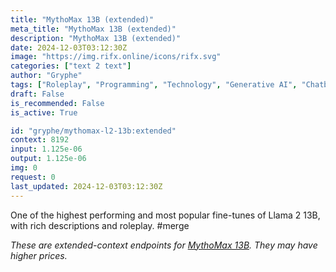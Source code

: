 ```yaml
---
title: "MythoMax 13B (extended)"
meta_title: "MythoMax 13B (extended)"
description: "MythoMax 13B (extended)"
date: 2024-12-03T03:12:30Z
image: "https://img.rifx.online/icons/rifx.svg"
categories: ["text 2 text"]
author: "Gryphe"
tags: ["Roleplay", "Programming", "Technology", "Generative AI", "Chatbots"]
draft: False
is_recommended: False
is_active: True

id: "gryphe/mythomax-l2-13b:extended"
context: 8192
input: 1.125e-06
output: 1.125e-06
img: 0
request: 0
last_updated: 2024-12-03T03:12:30Z
---
```


One of the highest performing and most popular fine-tunes of Llama 2 13B, with rich descriptions and roleplay. #merge

_These are extended-context endpoints for [MythoMax 13B](/gryphe/mythomax-l2-13b). They may have higher prices._

